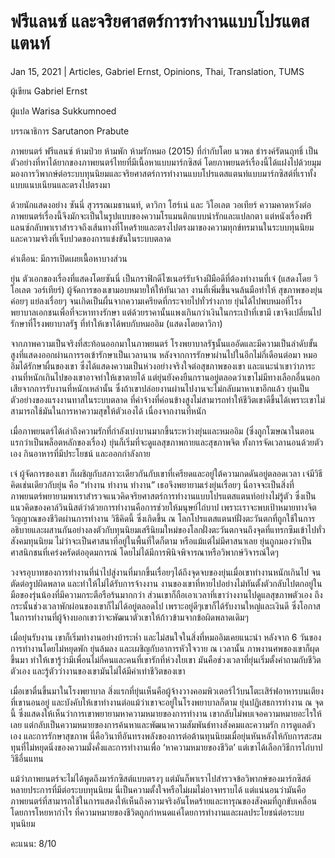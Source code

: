 # ฟรีแลนซ์ และจริยศาสตร์การทำงานแบบโปรแตสแตนท์

Jan 15, 2021 | Articles, Gabriel Ernst, Opinions, Thai, Translation, TUMS





ผู้เขียน Gabriel Ernst

ผู้แปล Warisa Sukkumnoed

บรรณาธิการ Sarutanon Prabute



ภาพยนตร์ ฟรีแลนซ์ ห้ามป่วย ห้ามพัก ห้ามรักหมอ (2015) ที่กำกับโดย นวพล ธำรงค์รัตนฤทธิ์ เป็นตัวอย่างที่หาได้ยากของภาพยนตร์ไทยที่มีเนื้อหาแบบมาร์กซิสต์ โดยภาพยนตร์เรื่องนี้ได้แฝงไปด้วยมุมมองการวิพากษ์ต่อระบบทุนนิยมและจริยศาสตร์การทำงานแบบโปรแตสแตนท์แบบมาร์กซิสต์ที่เราทั้งแบบแนบเนียนและตรงไปตรงมา

ด้วยนักแสดงอย่าง ซันนี่ สุวรรณเมธานนท์, ดาวิกา โฮร์เน่ และ วิโอเลต วอเทียร์ ความคาดหวังต่อภาพยนตร์เรื่องนี้จึงมักจะเป็นในรูปแบบของความโรแมนติกแบบน่ารักและแปลกตา แต่หนังเรื่องฟรีแลนซ์กลับพาเราสำรวจถึงเส้นทางที่โหดร้ายและตรงไปตรงมาของความทุกข์ทรมานในระบบทุนนิยม และความจริงที่เจ็บปวดของการแข่งขันในระบบตลาด



คำเตือน: มีการเปิดเผยเนื้อหาบางส่วน

ยุ่น ตัวเอกของเรื่องที่แสดงโดยซันนี่ เป็นกราฟิกดีไซเนอร์รับจ้างฝีมือดีที่ต้องทำงานที่เจ๋ (แสดงโดย วิโอเลต วอร์เทียร์) ผู้จัดการของเขามอบหมายให้ให้ทันเวลา งานที่เพิ่มขึ้นจนล้นมือทำให้ สุขภาพของยุ่นค่อยๆ แย่ลงเรื่อยๆ จนเกิดเป็นผื่นจากความเครียดที่กระจายไปทั่วร่างกาย ยุ่นได้ไปพบหมอที่โรงพยาบาลเอกชนเพื่อที่จะหาทางรักษา แต่ด้วยราคานั้นแพงเกินกว่าเงินในกระเป๋าที่เขามี เขาจึงเปลี่ยนไปรักษาที่โรงพยาบาลรัฐ ที่ทำให้เขาได้พบกับหมออิม (แสดงโดยดาวิกา)

จากภาพความเป็นจริงที่สะท้อนออกมาในภาพยนตร์ โรงพยาบาลรัฐนั้นแออัดและมีความเป็นลำดับขั้นสูงที่แสดงออกผ่านการรอเข้ารักษาเป็นเวลานาน หลังจากการรักษาผ่านไปในอีกไม่กี่เดือนต่อมา หมออิมได้รักษาผื่นของเขา ซึ่งได้แสดงความเป็นห่วงอย่างจริงใจต่อสุขภาพของเขา และแนะนำเขาว่าภาระงานที่หนักเกินไปของเขาอาจทำให้เขาตายได้ แต่ยุ่นยังคงยืนกรานอยู่ตลอดว่าเขาไม่มีทางเลือกอื่นนอกเสียจากการรับงานที่หนักเหล่านั้น ซึ่งถ้าเขาปล่อยงานผ่านไปงานจะไม่กลับมาหาเขาอีกแล้ว ยุ่นเป็นตัวอย่างของแรงงานทาสในระบบตลาด ที่ค่าจ้างที่ค่อนข้างสูงไม่สามารถทำให้ชีวิตเขาดีขึ้นได้เพราะเขาไม่สามารถใช้มันในการหาความสุขให้ตัวเองได้ เนื่องจากงานที่หนัก

เมื่อภาพยนตร์ได้เล่าถึงความรักที่กำลังเบ่งบานมากขึ้นระหว่างยุ่นและหมออิม (ซึ่งถูกโฆษณาในตอนแรกว่าเป็นพล็อตหลักของเรื่อง) ยุ่นก็เริ่มที่จะดูแลสุขภาพกายและสุขภาพจิต ทั้งการจัดเวลานอนด้วยตัวเอง กินอาหารที่มีประโยชน์ และออกกำลังกาย

เจ๋ ผู้จัดการของเขา ก็เผชิญกับสภาวะเดียวกันกับเขาที่เครียดและอยู่ใต้ความกดดันอยู่ตลอดเวลา เจ๋มีวิธีคิดเช่นเดียวกับยุ่น คือ “ทำงาน ทำงาน ทำงาน” เธอจึงพยายามเร่งยุ่นเรื่อยๆ นี่อาจจะเป็นสิ่งที่ภาพยนตร์พยายามพาเราสำรวจแนวคิดจริยศาสตร์การทำงานแบบโปรแตสแตนท์อย่างไม่รู้ตัว ซึ่งเป็นแนวคิดของคาล์วินนิสต์ว่าด้วยการทำงานคือการช่วยให้มนุษย์ไถ่บาป เพราะเราจะพบเป้าหมายทางจิตวิญญาณของชีวิตผ่านการทำงาน วิธีคิดนี้ ซึ่งเกิดขึ้น ณ โลกโปรแตสแตนท์ฝั่งตะวันตกที่ถูกใช้ในการอธิบายและผสานกันอย่างลงตัวกับทุนนิยมเสรีนิยมใหม่ของโลกฝั่งตะวันตกจนถึงจุดที่แทรกซึมเข้าไปทั่วสังคมทุนนิยม ไม่ว่าจะเป็นศาสนาที่อยู่ในพื้นที่ใดก็ตาม หรือแม้แต่ไม่มีศาสนาเลย ยุ่นถูกมองว่าเป็นศาสนิกชนที่เคร่งครัดต่ออุดมการณ์ โดยไม่ได้มีการพินิจพิจารณาหรือวิพากษ์วิจารณ์ใดๆ 

วงจรอุบาทของการทำงานที่นำไปสู่งานที่มากขึ้นเรื่อยๆได้ถึงจุดจบของยุ่นเมื่อเขาทำงานหนักเกินไป จนตัดต่อรูปผิดพลาด และทำให้ไม่ได้รับการจ้างงาน งานของเขาที่หายไปอย่างไม่ทันตั้งตัวกลับไปตกอยู่ในมือของรุ่นน้องที่มีความกระตือรือร้นมากกว่า ส่วนเขาก็ถือเอาเวลาที่เขาว่างงานไปดูแลสุขภาพตัวเอง ถึงกระนั้นช่วงเวลาพักผ่อนของเขาก็ไม่ได้อยู่ตลอดไป เพราะอยู่ดีๆเขาก็ได้รับงานใหญ่และเงินดี ซึ่งโอกาสในการทำงานที่ผู้จ้างบอกเขาว่าจะพัฒนาตัวเขาให้ก้าวข้ามจากข้อผิดพลาดเดิมๆ

 เมื่อยุ่นรับงาน เขาก็เริ่มทำงานอย่างบ้าระห่ำ และไม่สนใจในสิ่งที่หมออิมเคยแนะนำ หลังจาก 6 วันของการทำงานโดยไม่หยุดพัก ยุ่นล้มลง และเผชิญกับอาการหัวใจวาย ณ เวลานั้น ภาพงานศพของเขาก็ผุดขึ้นมา ทำให้เขารู้ว่ามีเพื่อนไม่กี่คนและคนที่เขารักที่ห่วงใยเขา มันคือช่วงเวลาที่ยุ่นเริ่มตั้งคำถามกับชีวิตตัวเอง และรู้ตัวว่างานของเขามันไม่ได้มีค่าเท่าชีวิตของเขา



เมื่อเขาตื่นขึ้นมาในโรงพยาบาล สิ่งแรกที่ยุ่นเห็นคือผู้จ้างวางคอมพิวเตอร์ไว้บนโตะเสิร์ฟอาหารบนเตียงที่เขานอนอยู่ และบังคับให้เขาทำงานต่อแม้ว่าเขาจะอยู่ในโรงพยาบาลก็ตาม ยุ่นปฏิเสธการทำงาน ณ จุดนี้ ซึ่งแสดงให้เห็นว่าการเขาพยายามหาความหมายของการทำงาน เขากลับไม่พบเจอความหมายอะไรให้เลย แต่กลับเป็นความหมายของการค้นหาและพัฒนาความสัมพันธ์ทางสังคมและความรัก การดูแลตัวเอง และการรักษาสุขภาพ นี่คือวินาทีอันทรงพลังของการต่อต้านทุนนิยมเมื่อยุ่นหันหลังให้กับการสะสมทุนที่ไม่หยุดนิ่งของความมั่งคั่งและการทำงานเพื่อ ‘หาความหมายของชีวิต’ แต่เขาได้เลือกวิธีการไถ่บาปวิธีอื่นแทน

แม้ว่าภาพยนตร์จะไม่ได้พูดถึงมาร์กซิสต์แบบตรงๆ แต่มันก็พาเราไปสำรวจข้อวิพากษ์ของมาร์กซิสต์หลายประการที่มีต่อระบบทุนนิยม นี่เป็นความตั้งใจหรือไม่ผมไม่อาจทราบได้ แต่แน่นอนว่ามันคือภาพยนตร์ที่สามารถใช้ในการแสดงให้เห็นถึงความจริงอันโหดร้ายและทารุณของสังคมที่ถูกขับเคลื่อนโดยการโหยหากำไร ที่ความหมายของชีวิตถูกกำหนดแค่โดยการทำงานและผลประโยชน์ต่อระบบทุนนิยม

คะแนน: 8/10